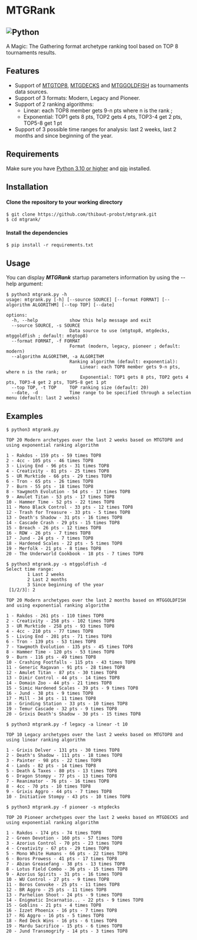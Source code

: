 # MTGRank
![Python](https://img.shields.io/badge/python-3.10%20%7C%203.11-blue)  
---  
A Magic: The Gathering format archetype ranking tool based on TOP 8 tournaments results.

## Features

* Support of [MTGTOP8](https://mtgtop8.com), [MTGDECKS](https://mtgdecks.net) and [MTGGOLDFISH](https://www.mtggoldfish.com) as tournaments data sources.
* Support of 3 formats: Modern, Legacy and Pioneer.
* Support of 2 ranking algorithms:
    * Linear: each TOP8 member gets 9-n pts where n is the rank ;
    * Exponential: TOP1 gets 8 pts, TOP2 gets 4 pts, TOP3-4 get 2 pts, TOP5-8 get 1 pt 
* Support of 3 possible time ranges for analysis: last 2 weeks, last 2 months and since beginning of the year.

## Requirements

Make sure you have [Python 3.10 or higher](https://www.python.org/downloads/) and [pip](https://packaging.python.org/en/latest/tutorials/installing-packages/) installed.  

## Installation 

#### Clone the repository to your working directory 
```
$ git clone https://github.com/thibaut-probst/mtgrank.git
$ cd mtgrank/
```
#### Install the dependencies
```
$ pip install -r requirements.txt
```

## Usage 

You can display ***MTGRank*** startup parameters information by using the --help argument: 

```
$ python3 mtgrank.py -h
usage: mtgrank.py [-h] [--source SOURCE] [--format FORMAT] [--algorithm ALGORITHM] [--top TOP] [--date]

options:
  -h, --help            show this help message and exit
  --source SOURCE, -s SOURCE
                        Data source to use (mtgtop8, mtgdecks, mtggoldfish ; default: mtgtop8)
  --format FORMAT, -f FORMAT
                        Format (modern, legacy, pioneer ; default: modern)
  --algorithm ALGORITHM, -a ALGORITHM
                        Ranking algorithm (default: exponential):
                            Linear: each TOP8 member gets 9-n pts, where n is the rank; or
                            Exponential: TOP1 gets 8 pts, TOP2 gets 4 pts, TOP3-4 get 2 pts, TOP5-8 get 1 pt
  --top TOP, -t TOP     TOP ranking size (default: 20)
  --date, -d            Time range to be specified through a selection menu (default: last 2 weeks)
```

## Examples
```
$ python3 mtgrank.py 

TOP 20 Modern archetypes over the last 2 weeks based on MTGTOP8 and using exponential ranking algorithm

1 - Rakdos - 159 pts - 59 times TOP8
2 - 4cc - 105 pts - 46 times TOP8
3 - Living End - 96 pts - 31 times TOP8
4 - Creativity - 81 pts - 25 times TOP8
5 - UR Murktide - 66 pts - 29 times TOP8
6 - Tron - 65 pts - 26 times TOP8
7 - Burn - 55 pts - 18 times TOP8
8 - Yawgmoth Evolution - 54 pts - 17 times TOP8
9 - Amulet Titan - 53 pts - 17 times TOP8
10 - Hammer Time - 52 pts - 22 times TOP8
11 - Mono Black Control - 33 pts - 12 times TOP8
12 - Trash for Treasure - 33 pts - 5 times TOP8
13 - Death's Shadow - 31 pts - 16 times TOP8
14 - Cascade Crash - 29 pts - 15 times TOP8
15 - Breach - 26 pts - 12 times TOP8
16 - RDW - 26 pts - 7 times TOP8
17 - Jund - 24 pts - 7 times TOP8
18 - Hardened Scales - 22 pts - 5 times TOP8
19 - Merfolk - 21 pts - 8 times TOP8
20 - The Underworld Cookbook - 18 pts - 7 times TOP8 
```
```
$ python3 mtgrank.py -s mtggoldfish -d
Select time range:
        1 Last 2 weeks
        2 Last 2 months
        3 Since beginning of the year
 [1/2/3]: 2

TOP 20 Modern archetypes over the last 2 months based on MTGGOLDFISH and using exponential ranking algorithm

1 - Rakdos - 261 pts - 110 times TOP8
2 - Creativity - 258 pts - 102 times TOP8
3 - UR Murktide - 258 pts - 93 times TOP8
4 - 4cc - 210 pts - 77 times TOP8
5 - Living End - 201 pts - 71 times TOP8
6 - Tron - 139 pts - 53 times TOP8
7 - Yawgmoth Evolution - 135 pts - 45 times TOP8
8 - Hammer Time - 120 pts - 53 times TOP8
9 - Burn - 116 pts - 49 times TOP8
10 - Crashing Footfalls - 115 pts - 43 times TOP8
11 - Generic Ragavan - 91 pts - 28 times TOP8
12 - Amulet Titan - 87 pts - 30 times TOP8
13 - Dimir Control - 44 pts - 14 times TOP8
14 - Domain Zoo - 44 pts - 21 times TOP8
15 - Simic Hardened Scales - 39 pts - 9 times TOP8
16 - Jund - 38 pts - 9 times TOP8
17 - Mill - 34 pts - 11 times TOP8
18 - Grinding Station - 33 pts - 10 times TOP8
19 - Temur Cascade - 32 pts - 9 times TOP8
20 - Grixis Death's Shadow - 30 pts - 15 times TOP8
```
```
$ python3 mtgrank.py -f legacy -a linear -t 10

TOP 10 Legacy archetypes over the last 2 weeks based on MTGTOP8 and using linear ranking algorithm

1 - Grixis Delver - 131 pts - 30 times TOP8
2 - Death's Shadow - 111 pts - 18 times TOP8
3 - Painter - 98 pts - 22 times TOP8
4 - Lands - 82 pts - 14 times TOP8
5 - Death & Taxes - 80 pts - 13 times TOP8
6 - Dragon Stompy - 77 pts - 13 times TOP8
7 - Reanimator - 76 pts - 16 times TOP8
8 - 4cc - 70 pts - 10 times TOP8
9 - Grixis Aggro - 44 pts - 7 times TOP8
10 - Initiative Stompy - 43 pts - 10 times TOP8
```
```
$ python3 mtgrank.py -f pioneer -s mtgdecks

TOP 20 Pioneer archetypes over the last 2 weeks based on MTGDECKS and using exponential ranking algorithm

1 - Rakdos - 174 pts - 74 times TOP8
2 - Green Devotion - 160 pts - 57 times TOP8
3 - Azorius Control - 70 pts - 23 times TOP8
4 - Creativity - 67 pts - 29 times TOP8
5 - Mono White Humans - 66 pts - 22 times TOP8
6 - Boros Prowess - 41 pts - 17 times TOP8
7 - Abzan Greasefang - 38 pts - 13 times TOP8
8 - Lotus Field Combo - 36 pts - 15 times TOP8
9 - Azorius Spirits - 31 pts - 16 times TOP8
10 - WU Control - 27 pts - 9 times TOP8
11 - Boros Convoke - 25 pts - 11 times TOP8
12 - BR Aggro - 25 pts - 11 times TOP8
13 - Parhelion Shoot - 24 pts - 9 times TOP8
14 - Enigmatic Incarnatio... - 22 pts - 9 times TOP8
15 - Goblins - 21 pts - 4 times TOP8
16 - Izzet Phoenix - 16 pts - 7 times TOP8
17 - RG Aggro - 16 pts - 5 times TOP8
18 - Red Deck Wins - 16 pts - 6 times TOP8
19 - Mardu Sacrifice - 15 pts - 6 times TOP8
20 - Jund Transmogrify - 14 pts - 3 times TOP8
```